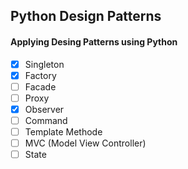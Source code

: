 ## Python Design Patterns

#### Applying Desing Patterns using Python

-   [x] Singleton
-   [x] Factory
-   [ ] Facade
-   [ ] Proxy
-   [x] Observer
-   [ ] Command
-   [ ] Template Methode
-   [ ] MVC (Model View Controller)
-   [ ] State
